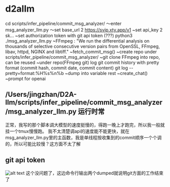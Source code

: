 # d2allm
cd scripts/infer_pipeline/commit_msg_analyzer/
～enter msg_analyzer_llm.py
～set base_url 2 https://svip.xty.app/v1
~set api_key 2 sk...
~set authorization token with git api token (???)
python3 ./msg_analyzer_llm.py
~FFmpeg : "We run the differential analysis on thousands of selective consecutive version pairs from OpenSSL, FFmpeg, libav, httpd, NGINX and libtiff."
~fetch_commit_msg()
    ~create repo under scripts/infer_pipeline/commit_msg_analyzer/
    ~git clone FFmpeg into repo, can be reused
    ~under repo(FFmpeg git) log git commit history with pretty format (commit hash, commit date, commit content)
        git log --pretty=format:%H%s%n%b
    ~dump into variable rest
~create_chat()
    ~prompt for openai
## /Users/jingzhan/D2A-llm/scripts/infer_pipeline/commit_msg_analyzer/msg_analyzer_llm.py 运行时常
正常，我写的那个脚本调大模型的速度挺慢的，得跑一晚上才跑完，所以我一般就挂一个tmux慢慢跑。
我不太清楚调api的速度能不能更快，就在msg_analyzer_llm.py里的主函数，我是单线程按收集到的commit顺序一个个调的，所以可能比较慢？这方面不太了解
## git api token
![alt text](image.png)
这个没问题了，这边命令行输出两个dumped就说明git方面的工作结束了





